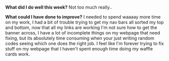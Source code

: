 **What did I do well this week?**
Not too much really..

**What could I have done to improve?**
I needed to spend waaaay more time on my work, I had a bit of trouble trying to get my nav bars all sorted my top and bottom, now that all my links are working I'm not sure how to get the banner across, I have a lot of incomplete things on my webpage that need fixing, but its absolutely time consuming when your just writing random codes seeing which one does the right job. I feel like I'm forever trying to fix stuff on my webpage that I haven't spent enough time doing my waffle cards work.

